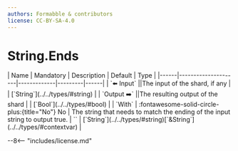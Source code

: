```yaml
---
authors: Formabble & contributors
license: CC-BY-SA-4.0
---
```



# String.Ends

<div class="sh-parameters" markdown="1">
| Name | Mandatory | Description | Default | Type |
|------|---------------------|-------------|---------|------|
| `⬅️ Input` ||The input of the shard, if any | | [`String`](../../types/#string) |
| `Output ➡️` ||The resulting output of the shard | | [`Bool`](../../types/#bool) |
| `With` | :fontawesome-solid-circle-plus:{title="No"} No  | The string that needs to match the ending of the input string to output true. | `` | [`String`](../../types/#string)[`&String`](../../types/#contextvar) |

</div>



--8<-- "includes/license.md"

